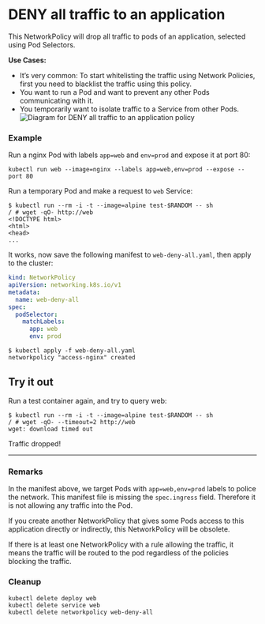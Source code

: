 # DENY all traffic to an application

This NetworkPolicy will drop all traffic to pods of an
application, selected using Pod Selectors.

**Use Cases:**
- It’s very common: To start whitelisting the traffic using
  Network Policies, first you need to blacklist the traffic
  using this policy.
- You want to run a Pod and want to prevent any other Pods
  communicating with it.
- You temporarily want to isolate traffic to a Service from
  other Pods.
![Diagram for DENY all traffic to an application policy](img/1.gif)

### Example

Run a nginx Pod with labels `app=web` and `env=prod` and expose it at port 80:

    kubectl run web --image=nginx --labels app=web,env=prod --expose --port 80
    
Run a temporary Pod and make a request to `web` Service:

    $ kubectl run --rm -i -t --image=alpine test-$RANDOM -- sh
    / # wget -qO- http://web
    <!DOCTYPE html>
    <html>
    <head>
    ...
    
It works, now save the following manifest to `web-deny-all.yaml`,
then apply to the cluster:

```yaml
kind: NetworkPolicy
apiVersion: networking.k8s.io/v1
metadata:
  name: web-deny-all
spec:
  podSelector:
    matchLabels:
      app: web
      env: prod
```

```
$ kubectl apply -f web-deny-all.yaml
networkpolicy "access-nginx" created
```

## Try it out

Run a test container again, and try to query web:

    $ kubectl run --rm -i -t --image=alpine test-$RANDOM -- sh
    / # wget -qO- --timeout=2 http://web
    wget: download timed out

Traffic dropped!

-----

### Remarks

In the manifest above, we target Pods with `app=web,env=prod` labels
to police the network. This manifest file is missing the `spec.ingress` field.
Therefore it is not allowing any traffic into the Pod.

If you create another NetworkPolicy that gives some Pods access to this application
directly or indirectly, this NetworkPolicy will be obsolete.

If there is at least one NetworkPolicy with a rule allowing the traffic,
it means the traffic will be routed to the pod regardless of the policies blocking
the traffic.


### Cleanup

```
kubectl delete deploy web
kubectl delete service web
kubectl delete networkpolicy web-deny-all
```

